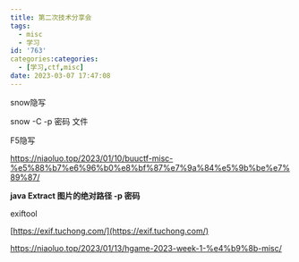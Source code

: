 ```yaml
---
title: 第二次技术分享会
tags:
  - misc
  - 学习
id: '763'
categories:categories:
  - [学习,ctf,misc]
date: 2023-03-07 17:47:08
---
```


snow隐写

snow -C -p 密码 文件

F5隐写

https://niaoluo.top/2023/01/10/buuctf-misc-%e5%88%b7%e6%96%b0%e8%bf%87%e7%9a%84%e5%9b%be%e7%89%87/

**java Extract 图片的绝对路径 -p 密码**

exiftool

[https://exif.tuchong.com/](https://exif.tuchong.com/)

https://niaoluo.top/2023/01/13/hgame-2023-week-1-%e4%b9%8b-misc/